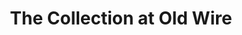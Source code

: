 ---
title: "The Collection at Old Wire"
url: /fayetteville/the-collection-at-old-wire/
shop: Einkaufszentrum
---